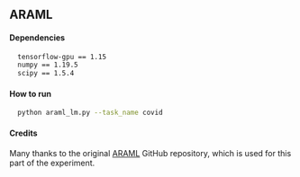 ## ARAML

#### Dependencies
```sh
  tensorflow-gpu == 1.15
  numpy == 1.19.5
  scipy == 1.5.4
```

#### How to run
```sh
  python araml_lm.py --task_name covid
```

#### Credits

Many thanks to the original [ARAML](https://github.com/kepei1106/ARAML) GitHub repository, which is used for this part of the experiment.
